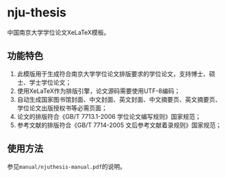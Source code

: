nju-thesis
==========

中国南京大学学位论文XeLaTeX模板。

功能特色
---

1. 此模版用于生成符合南京大学学位论文排版要求的学位论文，支持博士、硕士、学士学位论文；
2. 使用XeLaTeX作为排版引擎，论文源码需要使用UTF-8编码；
3. 自动生成国家图书馆封面、中文封面、英文封面、中文摘要页、英文摘要页、学位论文出版授权书等必需页面；
4. 论文的排版符合《GB/T 7713.1-2006 学位论文编写规则》国家规范；
5. 参考文献的排版符合《GB/T 7714-2005 文后参考文献着录规则》国家规范；

使用方法
---

参见`manual/njuthesis-manual.pdf`的说明。